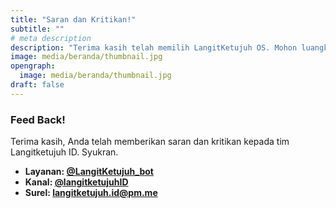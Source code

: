 ```yaml
---
title: "Saran dan Kritikan!"
subtitle: ""
# meta description
description: "Terima kasih telah memilih LangitKetujuh OS. Mohon luangkan waktunya sekitar 5 menit untuk mengisi halaman feedback demi pengembangan kami selanjutnya. ^^"
image: media/beranda/thumbnail.jpg
opengraph:
  image: media/beranda/thumbnail.jpg
draft: false
---
```


### Feed Back!
Terima kasih, Anda telah memberikan saran dan kritikan kepada tim Langitketujuh ID.
Syukran.

* **Layanan: [@LangitKetujuh_bot](https://t.me/LangitKetujuh_bot)**
* **Kanal: [@langitketujuhID](https://t.me/langitketujuhID)**
* **Surel: [langitketujuh.id@pm.me](mailto:langitketujuh.id@pm.me)**
